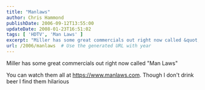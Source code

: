 ```yaml
---
title: "Manlaws"
author: Chris Hammond
publishDate: 2006-09-12T13:55:00
updateDate: 2008-01-23T16:51:02
tags: [ 'HDTV', 'Man Laws' ]
excerpt: "Miller has some great commercials out right now called &quot;Man Laws&quot;You can watch them all at https://www.manlaws.com. Though I don&#39;t drink beer I find them..."
url: /2006/manlaws  # Use the generated URL with year
---
```

<p>Miller has some great commercials out right now called &quot;Man Laws&quot;</p><p>You can watch them all at <a href="https://www.manlaws.com/">https://www.manlaws.com</a>. Though I don&#39;t drink beer I find them hilarious</p>
